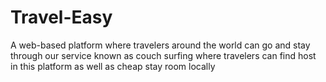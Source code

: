 # Travel-Easy
A web-based platform where travelers around the world can go and stay through our service known as  couch surfing where travelers can find host in this platform as well as cheap stay room locally
